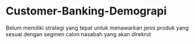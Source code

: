 # Customer-Banking-Demograpi
Belum memiliki strategi yang tepat untuk menawarkan jenis produk yang sesuai dengan segmen calon nasabah yang akan direkrut
